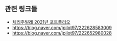 ## 관련 링크들

* [체리주빌레 2021년 포트폴리오](https://blog.naver.com/jpilot97/222671409677)
* https://blog.naver.com/jpilot97/222628583009
* https://blog.naver.com/jpilot97/222652980028
